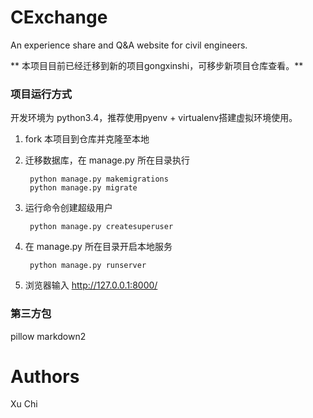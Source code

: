 # CExchange
An experience share and Q&amp;A website for civil engineers.

** 本项目目前已经迁移到新的项目gongxinshi，可移步新项目仓库查看。**

### 项目运行方式
开发环境为 python3.4，推荐使用pyenv + virtualenv搭建虚拟环境使用。

1. fork 本项目到仓库并克隆至本地
2. 迁移数据库，在 manage.py 所在目录执行

        python manage.py makemigrations
        python manage.py migrate

3. 运行命令创建超级用户
    
        python manage.py createsuperuser

7. 在 manage.py 所在目录开启本地服务

        python manage.py runserver

8. 浏览器输入 http://127.0.0.1:8000/

### 第三方包

pillow
markdown2


# Authors
Xu Chi
